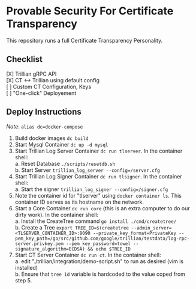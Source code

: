 # Provable Security For Certificate Transparency #

This repository runs a full Certificate Transparency Personality.

## Checklist ##
[X] Trillian gRPC API\
[X] CT <-> Trillian using default config\
[ ] Custom CT Configuration, Keys\
[ ] "One-click" Deployement


## Deploy Instructions ##

*Note*: `alias dc=docker-compose`

1. Build docker images `dc build`
2. Start Mysql Container `dc up -d mysql`
3. Start Trillian Log Server Container `dc run tlserver`. In the container shell:\
    a. Reset Database `./scripts/resetdb.sh`\
    b. Start Server `trillian_log_server --config=/server.cfg`
4. Start Trillian Log Signer Container `dc run tlsigner`. In the container shell:\
    a. Start the signer `trillian_log_signer --config=/signer.cfg`
5. Note the container id for "tlserver" using `docker container ls`. This container ID serves as its hostname on the network.
6. Start a Core Container `dc run core` (this is an extra computer to do our dirty work). In the container shell:\
    a. Install the CreateTree command  `go install ./cmd/createtree/`\
    b. Create a Tree `export TREE_ID=$(createtree --admin_server=<TLSERVER_CONTAINER_ID>:8090 --private_key_format=PrivateKey --pem_key_path=/go/src/github.com/google/trillian/testdata/log-rpc-server.privkey.pem --pem_key_password=towel --signature_algorithm=ECDSA) && echo $TREE_ID`
7. Start CT Server Container `dc run ct`. In the container shell:\
    a. edit "./trillian/integration/demo-script.sh" to run as desired (vim is installed)\
    b. Ensure that `tree id` variable is hardcoded to the value coped from step 5.
